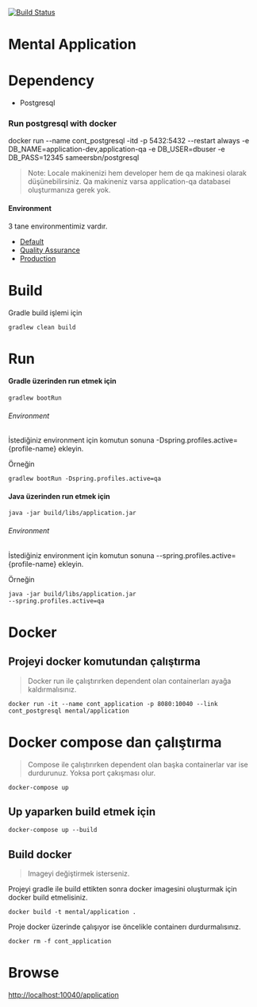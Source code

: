 [![Build Status](https://travis-ci.org/mental-soft/application.svg?branch=master)](https://travis-ci.org/mental-soft/application)

# Mental Application

# Dependency
 
 - Postgresql

### Run postgresql with docker
 
 docker run --name cont_postgresql -itd -p 5432:5432 --restart always -e DB_NAME=application-dev,application-qa -e DB_USER=dbuser -e DB_PASS=12345 sameersbn/postgresql
 
 >Note: Locale makinenizi hem developer hem de qa makinesi olarak düşünebilirsiniz.
 Qa makineniz varsa application-qa databasei oluşturmanıza gerek yok.
 
#### Environment
 
 3 tane environmentimiz vardır. 
 - [Default](src/main/resources/config/application-default.yml)
 - [Quality Assurance](src/main/resources/config/application-qa.yml)
 - [Production](src/main/resources/config/application-prod.yml)
 
# Build
 
 Gradle build işlemi için
 
 <code>gradlew clean build</code>
 
# Run
 
#### Gradle üzerinden run etmek için
 
 <code>gradlew bootRun</code>
 
###### Environment
 
 İstediğiniz environment için komutun sonuna -Dspring.profiles.active={profile-name} ekleyin.
 
 Örneğin
 
 <code>gradlew bootRun -Dspring.profiles.active=qa</code>
 
#### Java üzerinden run etmek için
 
 <code>java -jar build/libs/application.jar</code>
 
###### Environment
 
 İstediğiniz environment için komutun sonuna --spring.profiles.active={profile-name} ekleyin.
 
 Örneğin
 
 <code>java -jar build/libs/application.jar --spring.profiles.active=qa</code>
 
# Docker

## Projeyi docker komutundan çalıştırma
 
 >Docker run ile çalıştırırken dependent olan containerları ayağa kaldırmalısınız.
 
 <code>docker run -it --name cont_application -p 8080:10040 --link cont_postgresql mental/application</code>
  
# Docker compose dan çalıştırma
 
 > Compose ile çalıştırırken dependent olan başka containerlar var ise durdurunuz. Yoksa port çakışması olur.
 
 <code>docker-compose up</code>
  
## Up yaparken build etmek için

 <code>docker-compose up --build</code>
  
## Build docker

 > Imageyi değiştirmek isterseniz.
  
 Projeyi gradle ile build ettikten sonra docker imagesini oluşturmak için docker build etmelisiniz.
  
 <code>docker build -t mental/application .</code>
 
 Proje docker üzerinde çalışıyor ise öncelikle containerı durdurmalısınız.
 
 <code>docker rm -f cont_application</code>
  
# Browse
  
 [http://localhost:10040/application](http://localhost:10040/application)
  